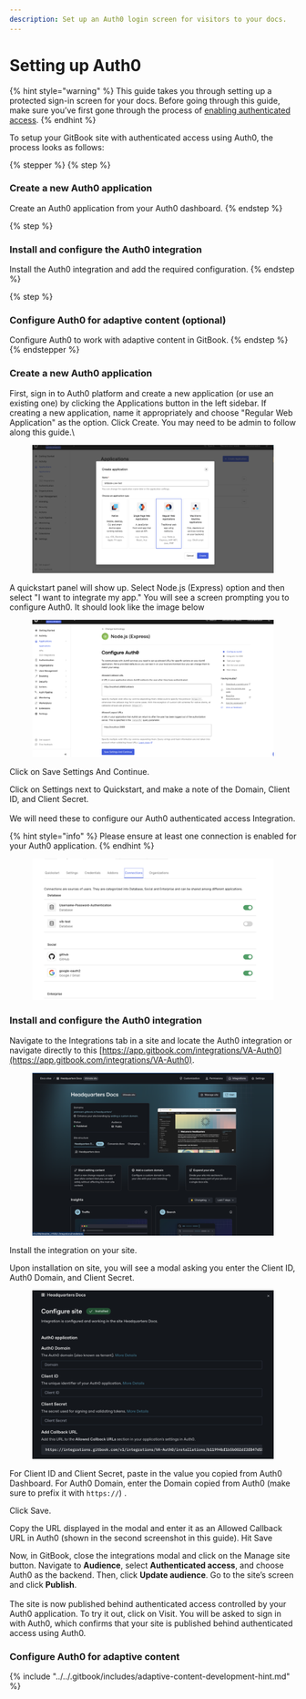 ```yaml
---
description: Set up an Auth0 login screen for visitors to your docs.
---
```


# Setting up Auth0

{% hint style="warning" %}
This guide takes you through setting up a protected sign-in screen for your docs. Before going through this guide, make sure you’ve first gone through the process of [enabling authenticated access](enabling-authenticated-access.md).
{% endhint %}

To setup your GitBook site with authenticated access using Auth0, the process looks as follows:

{% stepper %}
{% step %}
### Create a new Auth0 application

Create an Auth0 application from your Auth0 dashboard.
{% endstep %}

{% step %}
### Install and configure the Auth0 integration

Install the Auth0 integration and add the required configuration.
{% endstep %}

{% step %}
### Configure Auth0 for adaptive content (optional)

Configure Auth0 to work with adaptive content in GitBook.
{% endstep %}
{% endstepper %}

### Create a new Auth0 application

First, sign in to Auth0 platform and create a new application (or use an existing one) by clicking the Applications button in the left sidebar. If creating a new application, name it appropriately and choose "Regular Web Application" as the option. Click Create. You may need to be admin to follow along this guide.\


<figure><img src="../../.gitbook/assets/Screen Shot 2023-10-25 at 4.52.25 PM.png" alt=""><figcaption></figcaption></figure>

A quickstart panel will show up. Select Node.js (Express) option and then select "I want to integrate my app."  You will see a screen prompting you to configure Auth0. It should look like the image below

<figure><img src="../../.gitbook/assets/Screen Shot 2023-10-25 at 4.54.42 PM.png" alt=""><figcaption></figcaption></figure>

Click on Save Settings And Continue.

Click on Settings next to Quickstart, and make a note of the Domain, Client ID, and Client Secret.\
\
We will need these to configure our Auth0 authenticated access Integration.

{% hint style="info" %}
Please ensure at least one connection is enabled for your Auth0 application.
{% endhint %}

<figure><img src="../../.gitbook/assets/Screen Shot 2024-05-28 at 5.00.39 PM.png" alt=""><figcaption></figcaption></figure>

### Install and configure the Auth0 integration

Navigate to the Integrations tab in a site and locate the Auth0 integration or navigate directly to this [https://app.gitbook.com/integrations/VA-Auth0](https://app.gitbook.com/integrations/VA-Auth0).

<figure><img src="../../.gitbook/assets/Screen Shot 2024-12-13 at 3.21.30 PM.png" alt=""><figcaption></figcaption></figure>

Install the integration on your site.

Upon installation on site, you will see a modal asking you enter the Client ID, Auth0 Domain, and Client Secret.

<figure><img src="../../.gitbook/assets/Screen Shot 2024-12-13 at 3.22.52 PM.png" alt=""><figcaption></figcaption></figure>

For Client ID and Client Secret, paste in the value you copied from Auth0 Dashboard. For Auth0 Domain, enter the Domain copied from Auth0 (make sure to prefix it with `https://`) .

Click Save.

Copy the URL displayed in the modal and enter it as an Allowed Callback URL in Auth0 (shown in the second screenshot in this guide). Hit Save

Now, in GitBook, close the integrations modal and click on the Manage site button. Navigate to **Audience**, select **Authenticated access**, and choose Auth0 as the backend. Then, click **Update audience**. Go to the site’s screen and click **Publish**.\
\
The site is now published behind authenticated access controlled by your Auth0 application. To try it out, click on Visit. You will be asked to sign in with Auth0, which confirms that your site is published behind authenticated access using Auth0.

### Configure Auth0 for adaptive content

{% include "../../.gitbook/includes/adaptive-content-development-hint.md" %}
